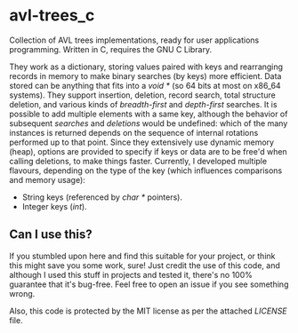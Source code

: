# avl-trees_c
Collection of AVL trees implementations, ready for user applications programming. Written in C, requires the GNU C Library.

They work as a dictionary, storing values paired with keys and rearranging records in memory to make binary searches (by keys) more efficient. Data stored can be anything that fits into a _void *_ (so 64 bits at most on x86_64 systems). They support insertion, deletion, record search, total structure deletion, and various kinds of *breadth-first* and *depth-first* searches. It is possible to add multiple elements with a same key, although the behavior of subsequent *searches* and *deletions* would be undefined: which of the many instances is returned depends on the sequence of internal rotations performed up to that point.
Since they extensively use dynamic memory (heap), options are provided to specify if keys or data are to be free'd when calling deletions, to make things faster.
Currently, I developed multiple flavours, depending on the type of the key (which influences comparisons and memory usage):

- String keys (referenced by _char *_ pointers).
- Integer keys (*int*).

## Can I use this?

If you stumbled upon here and find this suitable for your project, or think this might save you some work, sure!
Just credit the use of this code, and although I used this stuff in projects and tested it, there's no 100% guarantee that it's bug-free. Feel free to open an issue if you see something wrong.

Also, this code is protected by the MIT license as per the attached *LICENSE* file.